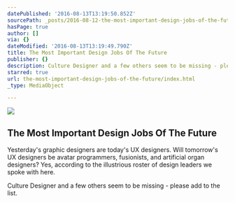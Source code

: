 ```yaml
---
datePublished: '2016-08-13T13:19:50.852Z'
sourcePath: _posts/2016-08-12-the-most-important-design-jobs-of-the-future.md
hasPage: true
author: []
via: {}
dateModified: '2016-08-13T13:19:49.790Z'
title: The Most Important Design Jobs Of The Future
publisher: {}
description: Culture Designer and a few others seem to be missing - please add to the list.
starred: true
url: the-most-important-design-jobs-of-the-future/index.html
_type: MediaObject

---
```

<article style=""><img src="https://imgflo.herokuapp.com/graph/vahj1ThiexotieMo/edc7fe7c4d8bd37e089ca481510275ee/noop.jpg?input=http%3A%2F%2Fa.fastcompany.net%2Fmultisite_files%2Ffastcompany%2Fimagecache%2Finline-large%2Finline%2F2015%2F12%2F3054433-inline-i-vr-the-most-important-design-jobs-of-the-future.jpg" /><h1>The Most Important Design Jobs Of The Future</h1><p>Yesterday's graphic designers are today's UX designers. Will tomorrow's UX designers be avatar programmers, fusionists, and artificial organ designers? Yes, according to the illustrious roster of design leaders we spoke with here.</p></article>

Culture Designer and a few others seem to be missing - please add to the list.